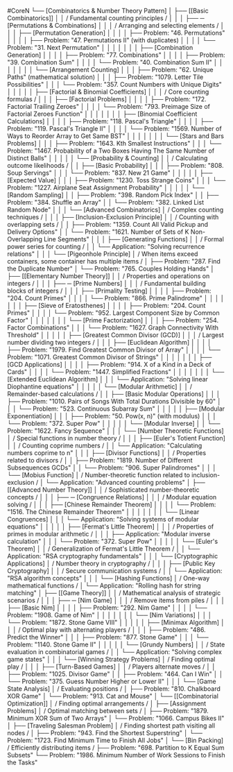#CoreN
└── [Combinatorics & Number Theory Pattern]
    │
    ├── [[Basic Combinatorics]]
    │   │   / Fundamental counting principles /
    │   │
    │   ├── ─ [Permutations & Combinations]
    │   │   │   / Arranging and selecting elements /
    │   │   │   ├── [Permutation Generation]
    │   │   │   │   ├── Problem: "46. Permutations"
    │   │   │   │   ├── Problem: "47. Permutations II" (with duplicates)
    │   │   │   │   └── Problem: "31. Next Permutation"
    │   │   │   │
    │   │   │   ├── [Combination Generation]
    │   │   │   │   ├── Problem: "77. Combinations"
    │   │   │   │   ├── Problem: "39. Combination Sum"
    │   │   │   │   └── Problem: "40. Combination Sum II"
    │   │   │   │
    │   │   │   └── [Arrangement Counting]
    │   │   │       ├── Problem: "62. Unique Paths" (mathematical solution)
    │   │   │       ├── Problem: "1079. Letter Tile Possibilities"
    │   │   │       └── Problem: "357. Count Numbers with Unique Digits"
    │   │   │
    │   │   ├── [Factorial & Binomial Coefficients]
    │   │   │   / Core counting formulas /
    │   │   │   ├── [Factorial Problems]
    │   │   │   │   ├── Problem: "172. Factorial Trailing Zeroes"
    │   │   │   │   └── Problem: "793. Preimage Size of Factorial Zeroes Function"
    │   │   │   │
    │   │   │   ├── [Binomial Coefficient Calculations]
    │   │   │   │   ├── Problem: "118. Pascal's Triangle"
    │   │   │   │   ├── Problem: "119. Pascal's Triangle II"
    │   │   │   │   └── Problem: "1569. Number of Ways to Reorder Array to Get Same BST"
    │   │   │   │
    │   │   │   └── [Stars and Bars Problems]
    │   │   │       ├── Problem: "1643. Kth Smallest Instructions"
    │   │   │       └── Problem: "1467. Probability of a Two Boxes Having The Same Number of Distinct Balls"
    │   │   │
    │   │   └── [Probability & Counting]
    │   │       / Calculating outcome likelihoods /
    │   │       ├── [Basic Probability]
    │   │       │   ├── Problem: "808. Soup Servings"
    │   │       │   └── Problem: "837. New 21 Game"
    │   │       │
    │   │       ├── [Expected Value]
    │   │       │   ├── Problem: "1230. Toss Strange Coins"
    │   │       │   └── Problem: "1227. Airplane Seat Assignment Probability"
    │   │       │
    │   │       └── [Random Sampling]
    │   │           ├── Problem: "398. Random Pick Index"
    │   │           ├── Problem: "384. Shuffle an Array"
    │   │           └── Problem: "382. Linked List Random Node"
    │   │
    │   └── [Advanced Combinatorics]
    │       / Complex counting techniques /
    │       │
    │       ├── [Inclusion-Exclusion Principle]
    │       │   / Counting with overlapping sets /
    │       │   ├── Problem: "1359. Count All Valid Pickup and Delivery Options"
    │       │   └── Problem: "1621. Number of Sets of K Non-Overlapping Line Segments"
    │       │
    │       ├── [Generating Functions]
    │       │   / Formal power series for counting /
    │       │   └── Application: "Solving recurrence relations"
    │       │
    │       └── [Pigeonhole Principle]
    │           / When items exceed containers, some container has multiple items /
    │           ├── Problem: "287. Find the Duplicate Number"
    │           └── Problem: "765. Couples Holding Hands"
    │
    ├── [[Elementary Number Theory]]
    │   │   / Properties and operations on integers /
    │   │
    │   ├── ─ [Prime Numbers]
    │   │   │   / Fundamental building blocks of integers /
    │   │   │   ├── [Primality Testing]
    │   │   │   │   ├── Problem: "204. Count Primes"
    │   │   │   │   └── Problem: "866. Prime Palindrome"
    │   │   │   │
    │   │   │   ├── [Sieve of Eratosthenes]
    │   │   │   │   ├── Problem: "204. Count Primes"
    │   │   │   │   └── Problem: "952. Largest Component Size by Common Factor"
    │   │   │   │
    │   │   │   └── [Prime Factorization]
    │   │   │       ├── Problem: "254. Factor Combinations"
    │   │   │       └── Problem: "1627. Graph Connectivity With Threshold"
    │   │   │
    │   │   ├── [Greatest Common Divisor (GCD)]
    │   │   │   / Largest number dividing two integers /
    │   │   │   ├── [Euclidean Algorithm]
    │   │   │   │   ├── Problem: "1979. Find Greatest Common Divisor of Array"
    │   │   │   │   └── Problem: "1071. Greatest Common Divisor of Strings"
    │   │   │   │
    │   │   │   ├── [GCD Applications]
    │   │   │   │   ├── Problem: "914. X of a Kind in a Deck of Cards"
    │   │   │   │   └── Problem: "1447. Simplified Fractions"
    │   │   │   │
    │   │   │   └── [Extended Euclidean Algorithm]
    │   │   │       └── Application: "Solving linear Diophantine equations"
    │   │   │
    │   │   └── [Modular Arithmetic]
    │   │       / Remainder-based calculations /
    │   │       ├── [Basic Modular Operations]
    │   │       │   ├── Problem: "1010. Pairs of Songs With Total Durations Divisible by 60"
    │   │       │   └── Problem: "523. Continuous Subarray Sum"
    │   │       │
    │   │       ├── [Modular Exponentiation]
    │   │       │   ├── Problem: "50. Pow(x, n)" (with modulus)
    │   │       │   └── Problem: "372. Super Pow"
    │   │       │
    │   │       └── [Modular Inverse]
    │   │           └── Problem: "1622. Fancy Sequence"
    │   │
    │   └── [Number Theoretic Functions]
    │       / Special functions in number theory /
    │       │
    │       ├── [Euler's Totient Function]
    │       │   / Counting coprime numbers /
    │       │   └── Application: "Calculating numbers coprime to n"
    │       │
    │       ├── [Divisor Functions]
    │       │   / Properties related to divisors /
    │       │   ├── Problem: "1819. Number of Different Subsequences GCDs"
    │       │   └── Problem: "906. Super Palindromes"
    │       │
    │       └── [Mobius Function]
    │           / Number-theoretic function related to inclusion-exclusion /
    │           └── Application: "Advanced counting problems"
    │
    ├── [[Advanced Number Theory]]
    │   │   / Sophisticated number-theoretic concepts /
    │   │
    │   ├── ─ [Congruence Relations]
    │   │   │   / Modular equation solving /
    │   │   │   ├── [Chinese Remainder Theorem]
    │   │   │   │   └── Problem: "1516. The Chinese Remainder Theorem"
    │   │   │   │
    │   │   │   └── [Linear Congruences]
    │   │   │       └── Application: "Solving systems of modular equations"
    │   │   │
    │   │   ├── [Fermat's Little Theorem]
    │   │   │   / Properties of primes in modular arithmetic /
    │   │   │   ├── Application: "Modular inverse calculation"
    │   │   │   └── Problem: "372. Super Pow"
    │   │   │
    │   │   └── [Euler's Theorem]
    │   │       / Generalization of Fermat's Little Theorem /
    │   │       └── Application: "RSA cryptography fundamentals"
    │   │
    │   └── [Cryptographic Applications]
    │       / Number theory in cryptography /
    │       │
    │       ├── [Public Key Cryptography]
    │       │   / Secure communication systems /
    │       │   └── Application: "RSA algorithm concepts"
    │       │
    │       └── [Hashing Functions]
    │           / One-way mathematical functions /
    │           └── Application: "Rolling hash for string matching"
    │
    ├── [[Game Theory]]
    │   │   / Mathematical analysis of strategic scenarios /
    │   │
    │   ├── ─ [Nim Game]
    │   │   │   / Remove items from piles /
    │   │   │   ├── [Basic Nim]
    │   │   │   │   ├── Problem: "292. Nim Game"
    │   │   │   │   └── Problem: "1908. Game of Nim"
    │   │   │   │
    │   │   │   └── [Nim Variations]
    │   │   │       └── Problem: "1872. Stone Game VIII"
    │   │   │
    │   │   ├── [Minimax Algorithm]
    │   │   │   / Optimal play with alternating players /
    │   │   │   ├── Problem: "486. Predict the Winner"
    │   │   │   ├── Problem: "877. Stone Game"
    │   │   │   └── Problem: "1140. Stone Game II"
    │   │   │
    │   │   └── [Grundy Numbers]
    │   │       / State evaluation in combinatorial games /
    │   │       └── Application: "Solving complex game states"
    │   │
    │   └── [Winning Strategy Problems]
    │       / Finding optimal play /
    │       │
    │       ├── [Turn-Based Games]
    │       │   / Players alternate moves /
    │       │   ├── Problem: "1025. Divisor Game"
    │       │   ├── Problem: "464. Can I Win"
    │       │   └── Problem: "375. Guess Number Higher or Lower II"
    │       │
    │       └── [Game State Analysis]
    │           / Evaluating positions /
    │           ├── Problem: "810. Chalkboard XOR Game"
    │           └── Problem: "913. Cat and Mouse"
    │
    └── [[Combinatorial Optimization]]
        │   / Finding optimal arrangements /
        │
        ├── [Assignment Problems]
        │   / Optimal matching between sets /
        │   ├── Problem: "1879. Minimum XOR Sum of Two Arrays"
        │   └── Problem: "1066. Campus Bikes II"
        │
        ├── [Traveling Salesman Problem]
        │   / Finding shortest path visiting all nodes /
        │   ├── Problem: "943. Find the Shortest Superstring"
        │   └── Problem: "1723. Find Minimum Time to Finish All Jobs"
        │
        └── [Bin Packing]
            / Efficiently distributing items /
            ├── Problem: "698. Partition to K Equal Sum Subsets"
            └── Problem: "1986. Minimum Number of Work Sessions to Finish the Tasks"